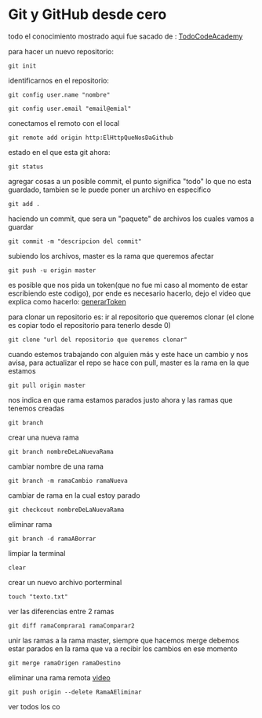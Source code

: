 # Git y GitHub desde cero
todo el conocimiento mostrado aqui fue sacado de : 
[TodoCodeAcademy](https://todocodeacademy.com)


para hacer un nuevo repositorio:
~~~
git init 
~~~

identificarnos en el repositorio:
~~~
git config user.name "nombre"
~~~

~~~
git config user.email "email@emial"
~~~

conectamos el remoto con el local
~~~
git remote add origin http:ElHttpQueNosDaGithub
~~~

estado en el que esta git ahora:
~~~
git status
~~~

agregar cosas a un posible commit, el punto significa "todo" lo que no esta guardado, tambien se le puede poner un archivo en especifico 
~~~
git add .
~~~

haciendo un commit, que sera un "paquete" de archivos los cuales vamos a guardar
~~~
git commit -m "descripcion del commit"
~~~

subiendo los archivos, master es la rama que queremos afectar
~~~
git push -u origin master
~~~

es posible que nos pida un token(que no fue mi caso al momento de estar escribiendo este codigo), por ende es necesario hacerlo, dejo el video que explica como hacerlo:
[generarToken](https://www.youtube.com/watch?v=2nzOI-ynXF4)

para clonar un repositorio es: ir al repositorio que queremos clonar (el clone es copiar todo el repositorio para tenerlo desde 0) 
~~~
git clone "url del repositorio que queremos clonar"
~~~

cuando estemos trabajando con alguien más y este hace un cambio y nos avisa, para actualizar el repo se hace con pull, master es la rama en la que estamos 
~~~
git pull origin master
~~~

nos indica en que rama estamos parados justo ahora y las ramas que tenemos creadas
~~~
git branch
~~~

crear una nueva rama 
~~~
git branch nombreDeLaNuevaRama 
~~~

cambiar nombre de una rama
~~~
git branch -m ramaCambio ramaNueva
~~~

cambiar de rama en la cual estoy parado
~~~
git checkcout nombreDeLaNuevaRama
~~~

eliminar rama 
~~~
git branch -d ramaABorrar 
~~~

limpiar la terminal
~~~
clear 
~~~

crear un nuevo archivo porterminal
~~~
touch "texto.txt" 
~~~

ver las diferencias entre 2 ramas
~~~
git diff ramaComprara1 ramaComparar2 
~~~

unir las ramas a la rama master, siempre que hacemos merge debemos estar parados en la rama que va a recibir los cambios en ese momento
~~~
git merge ramaOrigen ramaDestino
~~~

eliminar una rama remota 
[video](https://www.youtube.com/watch?v=_1IgkSx4pjQ)

~~~
git push origin --delete RamaAEliminar
~~~

ver todos los co


